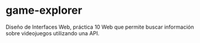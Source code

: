 # game-explorer
 Diseño de Interfaces Web, práctica 10 Web que permite buscar información sobre videojuegos utilizando una API.
